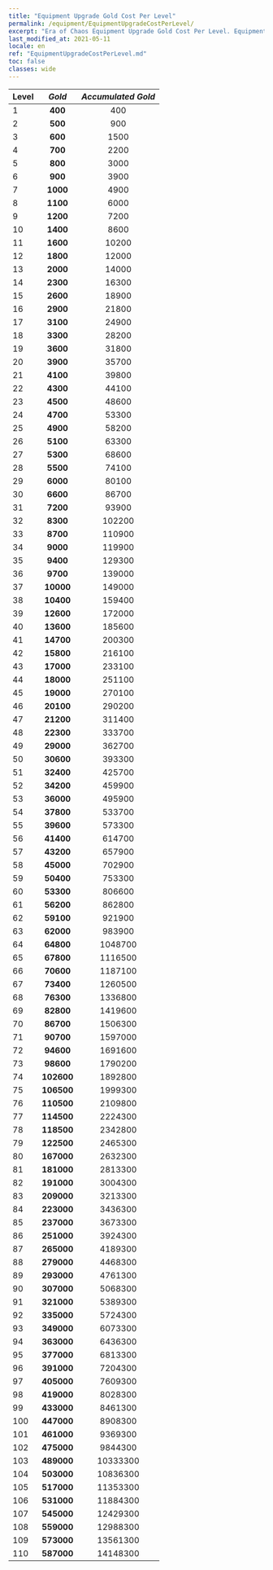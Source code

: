 ```yaml
---
title: "Equipment Upgrade Gold Cost Per Level"
permalink: /equipment/EquipmentUpgradeCostPerLevel/
excerpt: "Era of Chaos Equipment Upgrade Gold Cost Per Level. Equipment Upgrade Gold Cost Per Level"
last_modified_at: 2021-05-11
locale: en
ref: "EquipmentUpgradeCostPerLevel.md"
toc: false
classes: wide
---
```


  |          Level      | <i class="fas fa-coins"/> Gold | <i class="fas fa-coins"/> Accumulated Gold |
  |:--------------------|:---------:|:---------:|
  | 1 | **400** | 400 |
  | 2 | **500** | 900 |
  | 3 | **600** | 1500 |
  | 4 | **700** | 2200 |
  | 5 | **800** | 3000 |
  | 6 | **900** | 3900 |
  | 7 | **1000** | 4900 |
  | 8 | **1100** | 6000 |
  | 9 | **1200** | 7200 |
  | 10 | **1400** | 8600 |
  | 11 | **1600** | 10200 |
  | 12 | **1800** | 12000 |
  | 13 | **2000** | 14000 |
  | 14 | **2300** | 16300 |
  | 15 | **2600** | 18900 |
  | 16 | **2900** | 21800 |
  | 17 | **3100** | 24900 |
  | 18 | **3300** | 28200 |
  | 19 | **3600** | 31800 |
  | 20 | **3900** | 35700 |
  | 21 | **4100** | 39800 |
  | 22 | **4300** | 44100 |
  | 23 | **4500** | 48600 |
  | 24 | **4700** | 53300 |
  | 25 | **4900** | 58200 |
  | 26 | **5100** | 63300 |
  | 27 | **5300** | 68600 |
  | 28 | **5500** | 74100 |
  | 29 | **6000** | 80100 |
  | 30 | **6600** | 86700 |
  | 31 | **7200** | 93900 |
  | 32 | **8300** | 102200 |
  | 33 | **8700** | 110900 |
  | 34 | **9000** | 119900 |
  | 35 | **9400** | 129300 |
  | 36 | **9700** | 139000 |
  | 37 | **10000** | 149000 |
  | 38 | **10400** | 159400 |
  | 39 | **12600** | 172000 |
  | 40 | **13600** | 185600 |
  | 41 | **14700** | 200300 |
  | 42 | **15800** | 216100 |
  | 43 | **17000** | 233100 |
  | 44 | **18000** | 251100 |
  | 45 | **19000** | 270100 |
  | 46 | **20100** | 290200 |
  | 47 | **21200** | 311400 |
  | 48 | **22300** | 333700 |
  | 49 | **29000** | 362700 |
  | 50 | **30600** | 393300 |
  | 51 | **32400** | 425700 |
  | 52 | **34200** | 459900 |
  | 53 | **36000** | 495900 |
  | 54 | **37800** | 533700 |
  | 55 | **39600** | 573300 |
  | 56 | **41400** | 614700 |
  | 57 | **43200** | 657900 |
  | 58 | **45000** | 702900 |
  | 59 | **50400** | 753300 |
  | 60 | **53300** | 806600 |
  | 61 | **56200** | 862800 |
  | 62 | **59100** | 921900 |
  | 63 | **62000** | 983900 |
  | 64 | **64800** | 1048700 |
  | 65 | **67800** | 1116500 |
  | 66 | **70600** | 1187100 |
  | 67 | **73400** | 1260500 |
  | 68 | **76300** | 1336800 |
  | 69 | **82800** | 1419600 |
  | 70 | **86700** | 1506300 |
  | 71 | **90700** | 1597000 |
  | 72 | **94600** | 1691600 |
  | 73 | **98600** | 1790200 |
  | 74 | **102600** | 1892800 |
  | 75 | **106500** | 1999300 |
  | 76 | **110500** | 2109800 |
  | 77 | **114500** | 2224300 |
  | 78 | **118500** | 2342800 |
  | 79 | **122500** | 2465300 |
  | 80 | **167000** | 2632300 |
  | 81 | **181000** | 2813300 |
  | 82 | **191000** | 3004300 |
  | 83 | **209000** | 3213300 |
  | 84 | **223000** | 3436300 |
  | 85 | **237000** | 3673300 |
  | 86 | **251000** | 3924300 |
  | 87 | **265000** | 4189300 |
  | 88 | **279000** | 4468300 |
  | 89 | **293000** | 4761300 |
  | 90 | **307000** | 5068300 |
  | 91 | **321000** | 5389300 |
  | 92 | **335000** | 5724300 |
  | 93 | **349000** | 6073300 |
  | 94 | **363000** | 6436300 |
  | 95 | **377000** | 6813300 |
  | 96 | **391000** | 7204300 |
  | 97 | **405000** | 7609300 |
  | 98 | **419000** | 8028300 |
  | 99 | **433000** | 8461300 |
  | 100 | **447000** | 8908300 |
  | 101 | **461000** | 9369300 |
  | 102 | **475000** | 9844300 |
  | 103 | **489000** | 10333300 |
  | 104 | **503000** | 10836300 |
  | 105 | **517000** | 11353300 |
  | 106 | **531000** | 11884300 |
  | 107 | **545000** | 12429300 |
  | 108 | **559000** | 12988300 |
  | 109 | **573000** | 13561300 |
  | 110 | **587000** | 14148300 |

